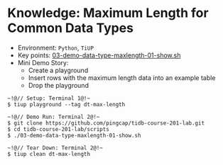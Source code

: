 # Knowledge: Maximum Length for Common Data Types
+ Environment: `Python`, `TiUP`
+ Key points:
[03-demo-data-type-maxlength-01-show.sh](https://github.com/pingcap/tidb-course-201-lab/blob/master/scripts/03-demo-data-type-maxlength-01-show.sh)
+ Mini Demo Story:
  + Create a playground 
  + Insert rows with the maximum length data into an example table
  + Drop the playground
```
~!@// Setup: Terminal 1@!~
$ tiup playground --tag dt-max-length

~!@// Demo Run: Terminal 2@!~
$ git clone https://github.com/pingcap/tidb-course-201-lab.git
$ cd tidb-course-201-lab/scripts
$ ./03-demo-data-type-maxlength-01-show.sh

~!@// Tear Down: Terminal 2@!~
$ tiup clean dt-max-length
```